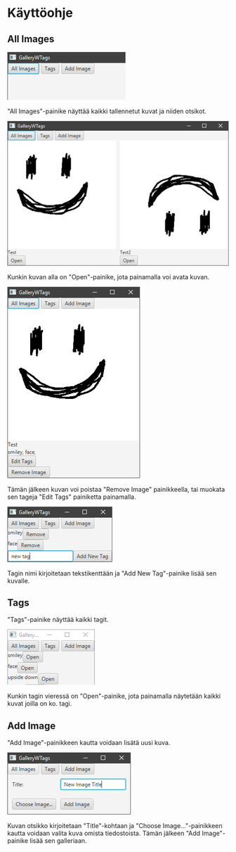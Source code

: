 # Käyttöohje
## All Images
![01](https://github.com/joonaoko/ot-harjoitustyo/blob/master/dokumentointi/kuvat/kayttoohje01.png)

"All Images"-painike näyttää kaikki tallennetut kuvat ja niiden otsikot. 

![02](https://github.com/joonaoko/ot-harjoitustyo/blob/master/dokumentointi/kuvat/kayttoohje02.png)

Kunkin kuvan alla on "Open"-painike, jota painamalla voi avata kuvan. 

![03](https://github.com/joonaoko/ot-harjoitustyo/blob/master/dokumentointi/kuvat/kayttoohje03.png)

Tämän jälkeen kuvan voi poistaa "Remove Image" painikkeella, tai muokata sen tageja "Edit Tags" painiketta painamalla.

![04](https://github.com/joonaoko/ot-harjoitustyo/blob/master/dokumentointi/kuvat/kayttoohje04.png)

Tagin nimi kirjoitetaan tekstikenttään ja "Add New Tag"-painike lisää sen kuvalle.

## Tags
"Tags"-painike näyttää kaikki tagit. 

![05](https://github.com/joonaoko/ot-harjoitustyo/blob/master/dokumentointi/kuvat/kayttoohje05.png)

Kunkin tagin vieressä on "Open"-painike, jota painamalla näytetään kaikki kuvat joilla on ko. tagi.

## Add Image

"Add Image"-painikkeen kautta voidaan lisätä uusi kuva. 


![06](https://github.com/joonaoko/ot-harjoitustyo/blob/master/dokumentointi/kuvat/kayttoohje06.png)

Kuvan otsikko kirjoitetaan "Title"-kohtaan ja "Choose Image..."-painikkeen kautta voidaan valita kuva omista tiedostoista. Tämän jälkeen "Add Image"-painike lisää sen galleriaan.
